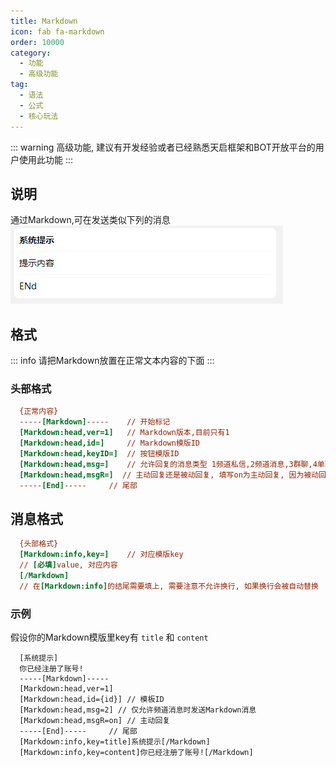 ```yaml
---
title: Markdown
icon: fab fa-markdown
order: 10000
category:
  - 功能
  - 高级功能
tag:
  - 语法
  - 公式
  - 核心玩法
---
```

::: warning
高级功能, 建议有开发经验或者已经熟悉天启框架和BOT开放平台的用户使用此功能
:::
## 说明
通过Markdown,可在发送类似下列的消息  
![alt text](image.png)


## 格式
::: info
请把Markdown放置在正常文本内容的下面
:::
### 头部格式
~~~INI
  {正常内容}
  -----[Markdown]-----    // 开始标记
  [Markdown:head,ver=1]   // Markdown版本,目前只有1
  [Markdown:head,id=]     // Markdown模版ID
  [Markdown:head,keyID=]  // 按钮模版ID
  [Markdown:head,msg=]    // 允许回复的消息类型 1频道私信,2频道消息,3群聊,4单聊, 多个用|分割
  [Markdown:head,msgR=]  // 主动回复还是被动回复, 填写on为主动回复, 因为被动回复需要申请权限
  -----[End]-----     // 尾部
~~~
## 消息格式
~~~INI
  {头部格式}
  [Markdown:info,key=]    // 对应模版key
  // [必填]value, 对应内容
  [/Markdown]
  // 在[Markdown:info]的结尾需要填上, 需要注意不允许换行, 如果换行会被自动替换
~~~

### 示例
假设你的Markdown模版里key有 `title` 和 `content`
~~~INI:line-numbers
  [系统提示]
  你已经注册了账号!
  -----[Markdown]-----
  [Markdown:head,ver=1]
  [Markdown:head,id={id}] // 模板ID
  [Markdown:head,msg=2] // 仅允许频道消息时发送Markdown消息
  [Markdown:head,msgR=on] // 主动回复
  -----[End]-----     // 尾部
  [Markdown:info,key=title]系统提示[/Markdown]
  [Markdown:info,key=content]你已经注册了账号![/Markdown]
~~~